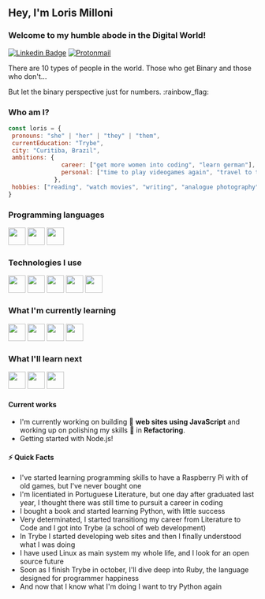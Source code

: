 ## Hey, I'm Loris Milloni

### Welcome to my humble abode in the Digital World!

[![Linkedin Badge](https://img.shields.io/badge/-lorismilloni-blue?style=flat-square&logo=Linkedin&logoColor=white&link=https://www.linkedin.com/in/lorismilloni)](https://www.linkedin.com/in/lorismilloni) [![Protonmail](https://img.shields.io/badge/lorismilloni@proton.me-8B89CC?style=flat-square&logo=protonmail&logoColor=white&link=mailto:lorismilloni@proton.me)](mailto:lorismilloni@proton.me)

<div style="text-align: left">
  <p>There are 10 types of people in the world. Those who get Binary and those who don't...</p>
  <p>But let the binary perspective just for numbers. :rainbow_flag:</p>
</div>

### Who am I?
 ```javascript
 const loris = {
  pronouns: "she" | "her" | "they" | "them",
  currentEducation: "Trybe",
  city: "Curitiba, Brazil",
  ambitions: {
                career: ["get more women into coding", "learn german"],
                personal: ["time to play videogames again", "travel to taking photos"]
              },
  hobbies: ["reading", "watch movies", "writing", "analogue photography", "swimming"],
}
```
### Programming languages
<img src='https://cdn.jsdelivr.net/gh/devicons/devicon/icons/javascript/javascript-original.svg' width='35'/> <img src='https://cdn.jsdelivr.net/gh/devicons/devicon/icons/html5/html5-plain.svg' width='35'/> <img src='https://cdn.jsdelivr.net/gh/devicons/devicon/icons/css3/css3-plain.svg' width='35'/>
### Technologies I use
<img src='https://cdn.jsdelivr.net/gh/devicons/devicon/icons/git/git-plain.svg' width='35'/> <img src='https://cdn.jsdelivr.net/gh/devicons/devicon/icons/react/react-original.svg' width='35'/> <img src='https://cdn.jsdelivr.net/gh/devicons/devicon/icons/redux/redux-original.svg' width='35'/> <img src='https://cdn.jsdelivr.net/gh/devicons/devicon/icons/jest/jest-plain.svg' width='35'/> <img src='https://cdn.jsdelivr.net/gh/devicons/devicon/icons/docker/docker-plain.svg' width='35'/>
### What I'm currently learning
<img src='https://cdn.jsdelivr.net/gh/devicons/devicon/icons/nodejs/nodejs-original.svg' width='35'/> <img src='https://cdn.jsdelivr.net/gh/devicons/devicon/icons/express/express-original.svg' width='35'/> <img src='https://cdn.jsdelivr.net/gh/devicons/devicon/icons/mysql/mysql-original.svg' width='35'/> <img src='https://cdn.jsdelivr.net/gh/devicons/devicon/icons/mocha/mocha-plain.svg' width='35'/> 
### What I'll learn next
<img src='https://cdn.jsdelivr.net/gh/devicons/devicon/icons/ruby/ruby-plain.svg' width='35'/> <img src='https://cdn.jsdelivr.net/gh/devicons/devicon/icons/rails/rails-plain.svg' width='35'/> <img src='https://cdn.jsdelivr.net/gh/devicons/devicon/icons/python/python-original.svg' width='35'/>
#### Current works
* I'm currently working on building :bricks: **web sites using JavaScript** and working up on polishing my skills 🌱 in **Refactoring**.
* Getting started with Node.js!
#### :zap: Quick Facts
* I've started learning programming skills to have a Raspberry Pi with of old games, but I've never bought one
* I'm licentiated in Portuguese Literature, but one day after graduated last year, I thought there was still time to pursuit a career in coding
* I bought a book and started learning Python, with little success
* Very determinated, I started transitiong my career from Literature to Code and I got into Trybe (a school of web development)
* In Trybe I started developing web sites and then I finally understood what I was doing
* I have used Linux as main system my whole life, and I look for an open source future
* Soon as I finish Trybe in october, I'll dive deep into Ruby, the language designed for programmer happiness
* And now that I know what I'm doing I want to try Python again
